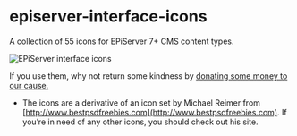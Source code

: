 episerver-interface-icons
=========================

A collection of 55 icons for EPiServer 7+ CMS content types. 

![EPiServer interface icons](http://www.markeverard.com/wp-content/uploads/2014/11/CMS-icon-index2.png "EPiServer interface icons")

If you use them, why not return some kindness by [donating some money to our cause.](http://www.mariecurie.org.uk/donate)

* The icons are a derivative of an icon set by Michael Reimer from [http://www.bestpsdfreebies.com](http://www.bestpsdfreebies.com). If you’re in need of any other icons, you should check out his site.
